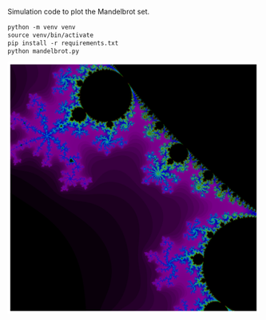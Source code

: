 Simulation code to plot the Mandelbrot set.

```
python -m venv venv
source venv/bin/activate
pip install -r requirements.txt
python mandelbrot.py
```

![An example output of the simulation using the previous setup block of code.](https://github.com/morganlbruce/mandelbrot/blob/main/outputs/x_min--0.7--x_max--0.5--y_min-0.4--y_max-0.6--res_step-0.0001-mandelbrot.png)
